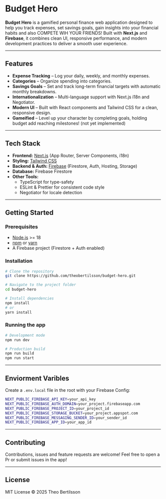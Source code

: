 # Budget Hero

**Budget Hero** is a gamified personal finance web application designed to help you track expenses, set savings goals, gain insights into your financial habits and also COMPETE WIH YOUR FRIENDS!
Built with **Next.js** and **Firebase**, it combines clean UI, responsive performance, and modern development practices to deliver a smooth user experience.

---

## Features

- **Expense Tracking** – Log your daily, weekly, and monthly expenses.
- **Categories** – Organize spending into categories.
- **Savings Goals** – Set and track long-term financial targets with automatic monthly breakdowns.
- **Internationalization** – Multi-language support with Next.js i18n and Negotiator.
- **Modern UI** – Built with React components and Tailwind CSS for a clean, responsive design.
- **Gameified** – Level up your character by completing goals, holding budget add reaching milestones! (not yet implemented)

---

## Tech Stack

- **Frontend:** [Next.js](https://nextjs.org/) (App Router, Server Components, i18n)
- **Styling:** [Tailwind CSS](https://tailwindcss.com/)
- **Backend & Auth:** [Firebase](https://firebase.google.com/) (Firestore, Auth, Hosting, Storage)
- **Database:** Firebase Firestore
- **Other Tools:**
  - TypeScript for type-safety
  - ESLint & Prettier for consistent code style
  - Negotiator for locale detection

---

## Getting Started

### Prerequisites

- [Node.js](https://nodejs.org/) >= 18
- [npm](https://www.npmjs.com/) or [yarn](https://yarnpkg.com/)
- A Firebase project (Firestore + Auth enabled)

### Installation

```bash
# Clone the repository
git clone https://github.com/theobertilsson/budget-hero.git

# Navigate to the project folder
cd budget-hero

# Install dependencies
npm install
# or
yarn install
```

### Running the app

```bash
# Development mode
npm run dev

# Production build
npm run build
npm run start
```

---

## Enviorment Varibles

Create a `.env.local` file in the root with your Firebase Config:

```bash
NEXT_PUBLIC_FIREBASE_API_KEY=your_api_key
NEXT_PUBLIC_FIREBASE_AUTH_DOMAIN=your_project.firebaseapp.com
NEXT_PUBLIC_FIREBASE_PROJECT_ID=your_project_id
NEXT_PUBLIC_FIREBASE_STORAGE_BUCKET=your_project.appspot.com
NEXT_PUBLIC_FIREBASE_MESSAGING_SENDER_ID=your_sender_id
NEXT_PUBLIC_FIREBASE_APP_ID=your_app_id
```

---

## Contributing

Contributions, issues and feature requests are welcome!
Feel free to open a Pr or submit issues in the app!

---

## License

MIT License © 2025 Theo Bertilsson
